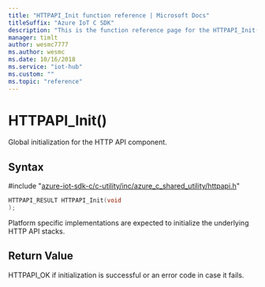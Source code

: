 ```yaml
---                             
title: "HTTPAPI_Init function reference | Microsoft Docs" 
titleSuffix: "Azure IoT C SDK"            
description: "This is the function reference page for the HTTPAPI_Init() function in the Azure IoT C SDK. This SDK is used with Azure IoT Hub and Azure IoT Hub Device Provisioning Service"            
manager: timlt                 
author: wesmc7777              
ms.author: wesmc               
ms.date: 10/16/2018                    
ms.service: "iot-hub"             
ms.custom: ""                
ms.topic: "reference"        
---                            
```


# HTTPAPI_Init()

Global initialization for the HTTP API component.

## Syntax

\#include "[azure-iot-sdk-c/c-utility/inc/azure_c_shared_utility/httpapi.h](../httpapi-h.md)"  
```C
HTTPAPI_RESULT HTTPAPI_Init(void
);
```

Platform specific implementations are expected to initialize the underlying HTTP API stacks.

## Return Value
HTTPAPI_OK if initialization is successful or an error code in case it fails.

